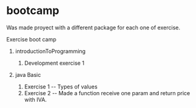 # bootcamp
Was made proyect with a different package for each one of exercise.

Exercise boot camp

1. introductionToProgramming
   1. Development exercise 1

2. java Basic
   1. Exercise 1 -- Types of values
   2. Exercise 2 -- Made a function receive one param and return price with IVA.

